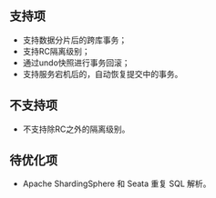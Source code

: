 
## 支持项

* 支持数据分片后的跨库事务；
* 支持RC隔离级别；
* 通过undo快照进行事务回滚；
* 支持服务宕机后的，自动恢复提交中的事务。

## 不支持项

* 不支持除RC之外的隔离级别。

## 待优化项

* Apache ShardingSphere 和 Seata 重复 SQL 解析。
